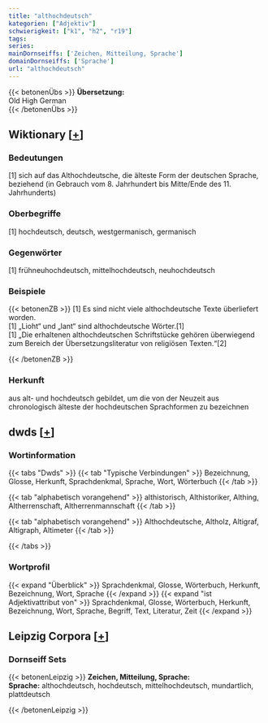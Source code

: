 ```yaml
---
title: "althochdeutsch"
kategorien: ["Adjektiv"]
schwierigkeit: ["k1", "h2", "r19"]
tags:
series:
mainDornseiffs: ['Zeichen, Mitteilung, Sprache']
domainDornseiffs: ['Sprache']
url: "althochdeutsch"
---
```


{{< betonenÜbs >}}
**Übersetzung:**  
Old High German  
{{< /betonenÜbs >}}

## Wiktionary [[+](https://de.wiktionary.org/wiki/althochdeutsch)]

### Bedeutungen
[1] sich auf das Althochdeutsche, die älteste Form der deutschen Sprache, beziehend (in Gebrauch vom 8. Jahrhundert bis Mitte/Ende des 11. Jahrhunderts)  

### Oberbegriffe
[1] hochdeutsch, deutsch, westgermanisch, germanisch  

### Gegenwörter
[1] frühneuhochdeutsch, mittelhochdeutsch, neuhochdeutsch  

### Beispiele
{{< betonenZB >}}
[1] Es sind nicht viele althochdeutsche Texte überliefert worden.  
[1] „Lioht“ und „lant“ sind althochdeutsche Wörter.[1]  
[1] „Die erhaltenen althochdeutschen Schriftstücke gehören überwiegend zum Bereich der Übersetzungsliteratur von religiösen Texten.“[2]  

{{< /betonenZB >}}
### Herkunft
aus alt- und hochdeutsch gebildet, um die von der Neuzeit aus chronologisch älteste der hochdeutschen Sprachformen zu bezeichnen  



## dwds [[+](https://www.dwds.de/wb/althochdeutsch)]

### Wortinformation
{{< tabs "Dwds" >}}
{{< tab "Typische Verbindungen" >}}
Bezeichnung, Glosse, Herkunft, Sprachdenkmal, Sprache, Wort, Wörterbuch
{{< /tab >}}

{{< tab "alphabetisch vorangehend" >}}
althistorisch, Althistoriker, Althing, Altherrenschaft, Altherrenmannschaft
{{< /tab >}}

{{< tab "alphabetisch vorangehend" >}}
Althochdeutsche, Altholz, Altigraf, Altigraph, Altimeter
{{< /tab >}}

{{< /tabs >}}

### Wortprofil
{{< expand "Überblick" >}} Sprachdenkmal, Glosse, Wörterbuch, Herkunft, Bezeichnung, Wort, Sprache {{< /expand >}}
{{< expand "ist Adjektivattribut von" >}} Sprachdenkmal, Glosse, Wörterbuch, Herkunft, Bezeichnung, Wort, Sprache, Begriff, Text, Literatur, Zeit {{< /expand >}}

## Leipzig Corpora [[+](https://corpora.uni-leipzig.de/en/res?word=althochdeutsch&corpusId=deu_newscrawl-public_2018)]

### Dornseiff Sets
{{< betonenLeipzig >}}
**Zeichen, Mitteilung, Sprache:**  
**Sprache:** althochdeutsch, hochdeutsch, mittelhochdeutsch, mundartlich, plattdeutsch  

{{< /betonenLeipzig >}}
